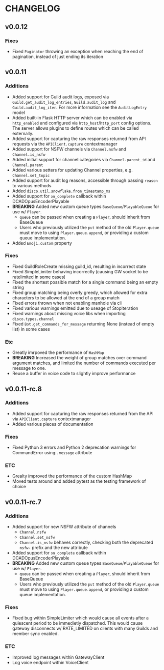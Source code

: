 # CHANGELOG

## v0.0.12

### Fixes

- Fixed `Paginator` throwing an exception when reaching the end of pagination, instead of just ending its iteration

## v0.0.11

### Additions

- Added support for Guild audit logs, exposed via `Guild.get_audit_log_entries`, `Guild.audit_log` and `Guild.audit_log_iter`. For more information see the `AuditLogEntry` model
- Added built-in Flask HTTP server which can be enabled via `http_enabled` and configured via `http_host`/`http_port` config options. The server allows plugins to define routes which can be called externally.
- Added support for capturing the raw responses returned from API requests via the `APIClient.capture` contextmanager
- Added support for NSFW channels via `Channel.nsfw` and `Channel.is_nsfw`
- Added initial support for channel categories via `Channel.parent_id` and `Channel.parent`
- Added various setters for updating Channel properties, e.g. `Channel.set_topic`
- Added support for audit log reasons, accessible through passing `reason` to various methods
- Added `disco.util.snowflake.from_timestamp_ms`
- Added support for `on_complete` callback within DCADOpusEncoderPlayable
- **BREAKING** Added new custom queue types `BaseQueue`/`PlayableQueue` for use w/ `Player`.
  - `queue` can be passed when creating a `Player`, should inherit from BaseQueue
  - Users who previously utilized the `put` method of the old `Player.queue` must move to using `Player.queue.append`, or providing a custom queue implementation.
- Added `Emoji.custom` property

### Fixes

- Fixed GuildRoleCreate missing guild\_id, resulting in incorrect state
- Fixed SimpleLimiter behaving incorrectly (causing GW socket to be ratelimited in some cases)
- Fixed the shortest possible match for a single command being an empty string
- Fixed group matching being overly greedy, which allowed for extra characters to be allowed at the end of a group match
- Fixed errors thrown when not enabling manhole via cli
- Fixed various warnings emitted due to useage of StopIteration
- Fixed warnings about missing voice libs when importing `disco.types.channel`
- Fixed `Bot.get_commands_for_message` returning None (instead of empty list) in some cases

### Etc

- Greatly imrpoved the performance of `HashMap`
- **BREAKING** Increased the weight of group matches over command argument matches, and limited the number of commands executed per message to one.
- Reuse a buffer in voice code to slightly improve performance

## v0.0.11-rc.8

### Additions

- Added support for capturing the raw responses returned from the API via `APIClient.capture` contextmanager
- Added various pieces of documentation

### Fixes

- Fixed Python 3 errors and Python 2 deprecation warnings for CommandError using `.message` attribute

### ETC

- Grealty improved the performance of the custom HashMap
- Moved tests around and added pytest as the testing framework of choice


## v0.0.11-rc.7

### Additions

- Added support for new NSFW attribute of channels
  - `Channel.nsfw`
  - `Channel.set_nsfw`
  - `Channel.is_nsfw` behaves correctly, checking both the deprecated `nsfw-` prefix and the new attribute
- Added support for `on_complete` callback within DCADOpusEncoderPlayable
- **BREAKING** Added new custom queue types `BaseQueue`/`PlayableQueue` for use w/ `Player`.
  - `queue` can be passed when creating a `Player`, should inherit from BaseQueue
  - Users who previously utilized the `put` method of the old `Player.queue` must move to using `Player.queue.append`, or providing a custom queue implementation.

### Fixes

- Fixed bug within SimpleLimiter which would cause all events after a quiescent period to be immedietly dispatched. This would cause gateway disconnects w/ RATE\_LIMITED on clients with many Guilds and member sync enabled.

### ETC

- Improved log messages within GatewayClient
- Log voice endpoint within VoiceClient
